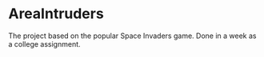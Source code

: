 # AreaIntruders
The project based on the popular Space Invaders game. Done in a week as a college assignment.
